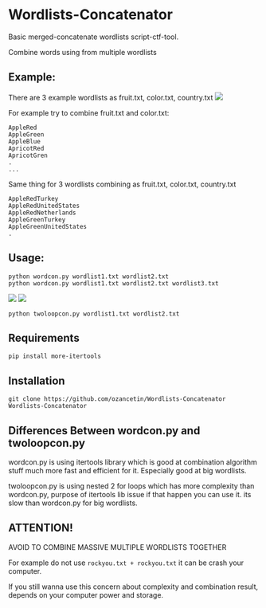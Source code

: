 # Wordlists-Concatenator

Basic merged-concatenate wordlists script-ctf-tool.

Combine words using from multiple wordlists

## Example:
There are 3 example wordlists as fruit.txt, color.txt, country.txt
![](https://raw.githubusercontent.com/ozancetin/Wordlists-Concatenator/master/screenshots/wordlists.png)


For example try to combine fruit.txt and color.txt:
```
AppleRed
AppleGreen
AppleBlue
ApricotRed
ApricotGren
.
... 
```
Same thing for 3 wordlists combining as fruit.txt, color.txt, country.txt
```
AppleRedTurkey
AppleRedUnitedStates
AppleRedNetherlands
AppleGreenTurkey
AppleGreenUnitedStates
.
```
## Usage: 
```
python wordcon.py wordlist1.txt wordlist2.txt
python wordcon.py wordlist1.txt wordlist2.txt wordlist3.txt
```
![](https://raw.githubusercontent.com/ozancetin/Wordlists-Concatenator/master/screenshots/1.png)
![](https://raw.githubusercontent.com/ozancetin/Wordlists-Concatenator/master/screenshots/2.png)
```
python twoloopcon.py wordlist1.txt wordlist2.txt
```
## Requirements
```
pip install more-itertools 
```
## Installation
``` 
git clone https://github.com/ozancetin/Wordlists-Concatenator Wordlists-Concatenator
```
## Differences Between wordcon.py and twoloopcon.py

wordcon.py is using itertools library which is good at combination algorithm stuff much more fast and efficient for it. Especially good at big wordlists.

twoloopcon.py is using nested 2 for loops which has more complexity than wordcon.py, purpose of itertools lib issue if that happen you can use it. its slow than wordcon.py for big wordlists.

## ATTENTION!

AVOID TO COMBINE MASSIVE MULTIPLE WORDLISTS TOGETHER

For example do not use ``rockyou.txt + rockyou.txt`` it can be crash your computer.

If you still wanna use this concern about complexity and combination result, depends on your computer power and storage.
